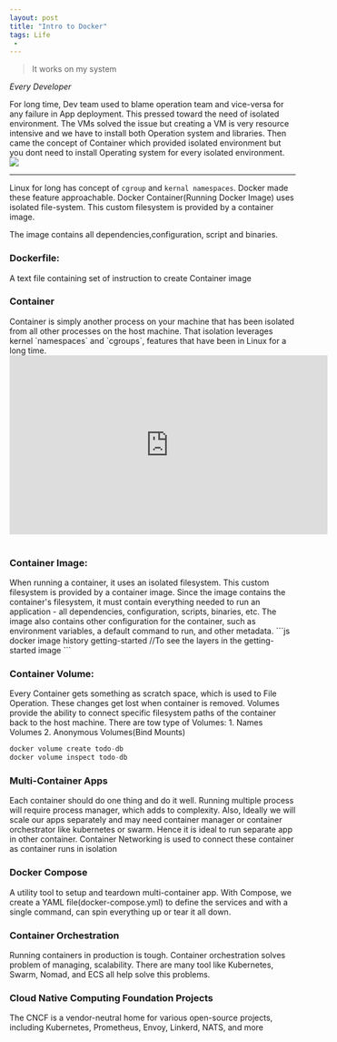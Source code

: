 ```yaml
---
layout: post
title: "Intro to Docker"
tags: Life
 -
---
```


<div class="alert alert-warning text-right pb-0" role="alert">
  <blockquote class="blockquote">
    <p>It works on my system</p>
  </blockquote>
  <figcaption class="blockquote-footer">
     <cite title="Source Title">Every Developer</cite>
  </figcaption>
</div>

For long time, Dev team used to blame operation team and vice-versa for any failure in App deployment. This pressed 
toward the need of isolated environment. The VMs solved the issue but creating a VM is very resource intensive and we have to
install both Operation system and libraries. Then came the concept of Container which provided isolated environment but you dont 
need to install Operating system for every isolated environment.
<img src="https://www.docker.com/sites/default/files/d8/2018-11/docker-containerized-and-vm-transparent-bg.png">



---
Linux for long has concept of `cgroup` and `kernal namespaces`. Docker made these feature approachable. Docker
Container(Running Docker Image) uses isolated file-system.  This custom filesystem is provided by a container image.

The image contains all dependencies,configuration, script and binaries.


<h3 class="alert-success"> Dockerfile:</h3> A text file containing set of instruction to create Container image

<h3 class="alert-success"> Container</h3>
 Container is simply another process on your machine that has been isolated from all other processes on the host machine. That isolation leverages kernel `namespaces` and `cgroups`, features that have been in Linux for a long time.

<br>
<center>
<iframe width="560" height="315" src="https://www.youtube.com/embed/8fi7uSYlOdc" title="YouTube video player" frameborder="0" allow="accelerometer; autoplay; clipboard-write; encrypted-media; gyroscope; picture-in-picture" allowfullscreen></iframe>
</center>
<br>
<h3 class="alert-success"> Container Image:</h3>
When running a container, it uses an isolated filesystem. This custom filesystem is provided by a container image. Since the image contains the container's filesystem, it must contain everything needed to run an application - all dependencies, configuration, scripts, binaries, etc. The image also contains other configuration for the container, such as environment variables, a default command to run, and other metadata.
```js
docker image history getting-started //To see the layers in the getting-started image
```
<h3 class="alert-success">Container Volume:</h3>
Every Container gets something as scratch space, which is used to File Operation. These changes get lost when container is 
removed. Volumes provide the ability to connect specific filesystem paths of the container back to the host machine. 
There are tow type of Volumes:
1. Names Volumes
2. Anonymous Volumes(Bind Mounts)

```javascript
docker volume create todo-db
docker volume inspect todo-db
```

<h3 class="alert-success">Multi-Container Apps</h3>
Each container should do one thing and do it well. Running multiple process will require process manager, which adds 
to complexity. Also, Ideally we will scale our apps separately and may need container manager or container orchestrator
like kubernetes or swarm.
Hence it is ideal to run separate app in other container. Container Networking is used to connect these container as 
container runs in isolation

<h3 class="alert-success">Docker Compose</h3>
A utility tool to setup and teardown multi-container app. With Compose, we create a YAML file(docker-compose.yml) 
to define the services and with a single command, can spin everything up or tear it all down.

<h3 class="alert-success">Container Orchestration </h3>
Running containers in production is tough. Container orchestration solves problem of managing, scalability. There are many tool like Kubernetes, Swarm, Nomad, and ECS all help solve this problems.

<h3 class="alert-success">Cloud Native Computing Foundation Projects </h3>
The CNCF is a vendor-neutral home for various open-source projects, including Kubernetes, Prometheus, Envoy, Linkerd, NATS, and more